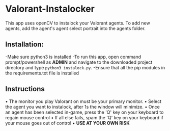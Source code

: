 # Valorant-Instalocker

This app uses openCV to instalock your Valorant agents. To add new agents, add the agent's agent select portrait into the agents folder.

## Installation:
-Make sure python3 is installed
-To run this app, open command prompt/powershell as __ADMIN__ and navigate to the downloaded project directory and type ```python3 instalock.py```. 
-Ensure that all the pip modules in the requirements.txt file is installed

## Instructions
• The monitor you play Valorant on must be your primary monitor.
• Select the agent you want to instalock, after 1s the window will minimize.
• Once an agent has been selected in-game, press the 'Q' key on your keyboard to regain mouse control
• If all else fails, spam the 'Q' key on your keyboard if your mouse goes out of control
• __USE AT YOUR OWN RISK__

